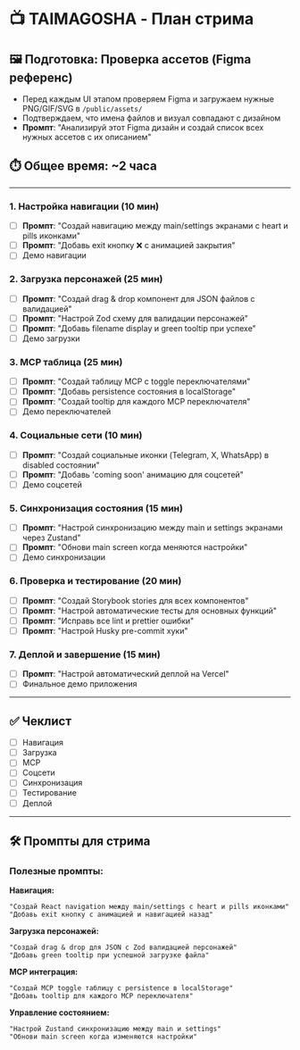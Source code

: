 # 📺 TAIMAGOSHA - План стрима

## 🖼️ Подготовка: Проверка ассетов (Figma референс)
- Перед каждым UI этапом проверяем Figma и загружаем нужные PNG/GIF/SVG в `/public/assets/`
- Подтверждаем, что имена файлов и визуал совпадают с дизайном
- **Промпт**: "Анализируй этот Figma дизайн и создай список всех нужных ассетов с их описанием"

## ⏱️ Общее время: ~2 часа

---

### 1. Настройка навигации (10 мин)
- [ ] **Промпт**: "Создай навигацию между main/settings экранами с heart и pills иконками"
- [ ] **Промпт**: "Добавь exit кнопку ❌ с анимацией закрытия"
- [ ] Демо навигации

### 2. Загрузка персонажей (25 мин)
- [ ] **Промпт**: "Создай drag & drop компонент для JSON файлов с валидацией"
- [ ] **Промпт**: "Настрой Zod схему для валидации персонажей"
- [ ] **Промпт**: "Добавь filename display и green tooltip при успехе"
- [ ] Демо загрузки

### 3. MCP таблица (25 мин)
- [ ] **Промпт**: "Создай таблицу MCP с toggle переключателями"
- [ ] **Промпт**: "Добавь persistence состояния в localStorage"
- [ ] **Промпт**: "Создай tooltip для каждого MCP переключателя"
- [ ] Демо переключателей

### 4. Социальные сети (10 мин)
- [ ] **Промпт**: "Создай социальные иконки (Telegram, X, WhatsApp) в disabled состоянии"
- [ ] **Промпт**: "Добавь 'coming soon' анимацию для соцсетей"
- [ ] Демо соцсетей

### 5. Синхронизация состояния (15 мин)
- [ ] **Промпт**: "Настрой синхронизацию между main и settings экранами через Zustand"
- [ ] **Промпт**: "Обнови main screen когда меняются настройки"
- [ ] Демо синхронизации

### 6. Проверка и тестирование (20 мин)
- [ ] **Промпт**: "Создай Storybook stories для всех компонентов"
- [ ] **Промпт**: "Настрой автоматические тесты для основных функций"
- [ ] **Промпт**: "Исправь все lint и prettier ошибки"
- [ ] **Промпт**: "Настрой Husky pre-commit хуки"

### 7. Деплой и завершение (15 мин)
- [ ] **Промпт**: "Настрой автоматический деплой на Vercel"
- [ ] Финальное демо приложения

---

## ✅ Чеклист
- [ ] Навигация
- [ ] Загрузка
- [ ] MCP
- [ ] Соцсети
- [ ] Синхронизация
- [ ] Тестирование
- [ ] Деплой

---

## 🛠️ Промпты для стрима

### Полезные промпты:

**Навигация:**
```
"Создай React navigation между main/settings с heart и pills иконками"
"Добавь exit кнопку с анимацией и навигацией назад"
```

**Загрузка персонажей:**
```
"Создай drag & drop для JSON с Zod валидацией персонажей"
"Добавь green tooltip при успешной загрузке файла"
```

**MCP интеграция:**
```
"Создай MCP toggle таблицу с persistence в localStorage"
"Добавь tooltip для каждого MCP переключателя"
```

**Управление состоянием:**
```
"Настрой Zustand синхронизацию между main и settings"
"Обнови main screen когда изменяются настройки"
```
